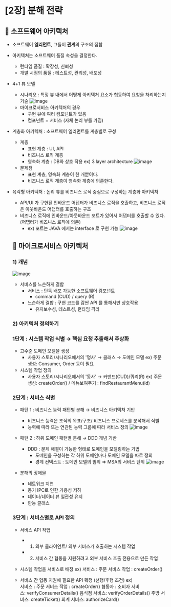 # [2장] 분해 전략

## 🔹 소프트웨어 아키텍처

- 소프트웨어 **엘리먼트**, 그들이 **관계**의 구조의 집합
- 아키텍처는 소프트웨어 품질 속성을 결정한다.
    - 런타임 품질 : 확장성, 신뢰성
    - 개발 시점의 품질 : 테스트성, 관리성, 배포성

- 4+1 뷰 모델
    - 시나리오 : 특정 뷰 내에서 어떻게 아키텍처 요소가 협동하여 요청을 처리하는지 기술
    ![image](../images/Untitled%201.png)
    - 마이크로서비스 아키텍처의 경우
        - 구현 뷰에 여러 컴포넌트가 있음
        - 컴포넌트 = 서비스 (자체 논리 뷰를 가짐)

- 계층화 아키텍처 : 소프트웨어 엘리먼트를 계층별로 구성
    - 계층
        - 표현 계층 : UI, API
        - 비즈니스 로직 계층
        - 영속화 계층 : DB와 상호 작용
    ex) 3 layer architecture
    ![image](../images/Untitled%202.png)
    - 문제점
        - 표현 계층, 영속화 계층이 한 개뿐이다.
        - 비즈니스 로직 계층이 영속화 계층에 의존한다.

- 육각형 아키텍처 : 논리 뷰를 비즈니스 로직 중심으로 구성하는 계층화 아키텍처
    - API/UI 가 구현된 인바운드 어댑터가 비즈니스 로직을 호출하고, 비즈니스 로직은 아웃바운드 어댑터를 호출하는 구조
    - 비즈니스 로직에 인바운드/아웃바운드 포트가 있어서 어댑터를 호출할 수 있다. (어댑터가 비즈니스 로직에 의존)
        - ex) 포트는 JAVA 에서는 interface 로 구현 가능
    ![image](../images/Untitled%203.png)


    ## 🔹 마이크로서비스 아키텍처

    ### 1) 개념
    ![image](../images/Untitled%204.png)

    - 서비스를 느슨하게 결합
        - 서비스 : 단독 배포 가능한 소프트웨어 컴포넌트
            - command (CUD) / query (R)
        - 느슨하게 결합 : 구현 코드를 감싼 API 를 통해서만 상호작용
            - 유지보수성, 테스트성, 런타임 격리

    ### 2) 아키텍처 정의하기
    ### 1단계 : 시스템 작업 식별 → 핵심 요청 추출해서 추상화

    - 고수준 도메인 모델을 생성
        - 사용자 스토리/시나리오에서의 '명사' → 클래스 → 도메인 모델
            ex) 주문 생성: Consumer, Order 등이 필요
    - 시스템 작업 정의
        - 사용자 스토리/시나리오에서의 '동사' → 커맨드(CUD)/쿼리(R)
            ex) 주문 생성: createOrder() / 메뉴보여주기 : findRestaurantMenu(id) 

    ### 2단계 : 서비스 식별

    - 패턴 1 : 비즈니스 능력 패턴별 분해 → 비즈니스 아키텍처 기반
        - 비즈니스 능력은 조직의 목표/구조/ 비즈니스 프로세스를 분석해서 식별
        - 능력에 따라 또는 연관된 능력 그룹에 따라 서비스 정의
    ![image](../images/Untitled%205.png)

    - 패턴 2 : 하위 도메인 패턴별 분해 → DDD 개념 기반
        - DDD : 문제 해결이 가능한 형태로 도메인을 모델링하는 기법
            - 도메인을 구성하는 각 하위 도메인마다 도메인 모델을 따로 정의
            - 경계 컨텍스트 : 도메인 모델의 범위 ⇒ MSA의 서비스 단위
    ![image](../images/Untitled%206.png)

    - 분해의 장애물
        - 네트워크 지연
        - 동기 IPC로 인한 가용성 저하
        - 데이터/데이터 뷰 일관성 유지
        - 만능 클래스

    ### 3단계 : 서비스별로 API 정의

    - 서비스 API 작업
        - 1) 외부 클라이언트/ 외부 서비스가 호출하는 시스템 작업
        - 2) 서비스 간 협동을 지원하려고 외부 서비스 호출 전용으로 만든 작업

    - 시스템 작업을 서비스로 배정
        ex) 
        서비스 : 주문 서비스
        작업 : createOrder()

    - 서비스 간 협동 지원에 필요한 API 확정 (선행/후행 조건)
        ex)  
        서비스 : 주문 서비스
        작업 : createOrder()
        협동자 : 
            소비자 서비스: verifyConsumerDetails()
            음식점 서비스: verifyOrderDetails()
            주방 서비스: createTicket()
            회계 서비스: authorizeCard()